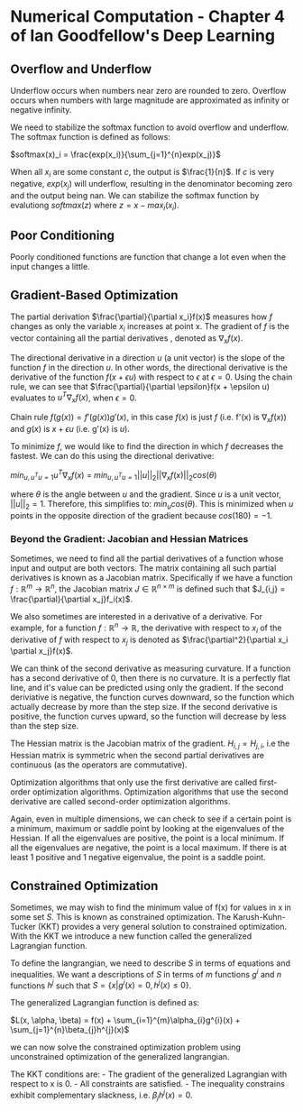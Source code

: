 # Numerical Computation - Chapter 4 of Ian Goodfellow's Deep Learning

## Overflow and Underflow

Underflow occurs when numbers near zero are rounded to zero. Overflow occurs when numbers with large magnitude are approximated as infinity or negative infinity. 

We need to stabilize the softmax function to avoid overflow and underflow. The softmax function is defined as follows:

$softmax(x)_i = \frac{exp(x_i)}{\sum_{j=1}^{n}exp(x_j)}$

When all $x_i$ are some constant $c$, the output is $\frac{1}{n}$. If $c$ is very negative, $exp(x_j)$ will underflow, resulting in the denominator becoming zero and the output being nan. We can stabilize the softmax function by evalutiong $softmax(z)$ where $z = x - max_i(x_i)$.

## Poor Conditioning

Poorly conditioned functions are function that change a lot even when the input changes a little.

## Gradient-Based Optimization

The partial derivation $\frac{\partial}{\partial x_i}f(x)$ measures how $f$ changes as only the variable $x_i$ increases at point x. The gradient of $f$ is the vector containing all the partial derivatives , denoted as $\nabla_xf(x)$.

The directional derivative in a direction $u$ (a unit vector) is the slope of the function $f$ in the direction $u$. In other words, the directional derivative is the derivative of the function $f(x + \epsilon u)$ with respect to $\epsilon$ at $\epsilon = 0$. Using the chain rule, we can see that $\frac{\partial}{\partial \epsilon}f(x + \epsilon u) evaluates to $u^{T}\nabla_xf(x)$, when $\epsilon = 0$.

Chain rule $f(g(x)) = f'(g(x))g'(x)$, in this case $f(x)$ is just $f$ (i.e. f'(x) is $\nabla_xf(x)$) and $g(x)$ is $x + \epsilon u$ (i.e. g'(x) is $u$).

To minimize $f$, we would like to find the direction in which $f$ decreases the fastest. We can do this using the directional derivative:

$min_{u, u^{T}u = 1}u^{T}\nabla_xf(x)$ = $min_{u, u^{T}u = 1}||u||_2||\nabla_xf(x)||_2cos(\theta)$

where $\theta$ is the angle between $u$ and the gradient. Since $u$ is a unit vector, $||u||_2 = 1$. Therefore, this simplifies to: $min_u cos(\theta)$. This is minimized when $u$ points in the opposite direction of the gradient because $cos(180) = -1$.

### Beyond the Gradient: Jacobian and Hessian Matrices

Sometimes, we need to find all the partial derivatives of a function whose input and output are both vectors. The matrix containing all such partial derivatives is known as a Jacobian matrix. Specifically if we have a function $f: \mathbb{R}^m \rightarrow \mathbb{R}^n$, the Jacobian matrix $J \in \mathbb{R}^{n \times m}$ is defined such that $J_{i,j} = \frac{\partial}{\partial x_j}f_i(x)$.

We also sometimes are interested in a derivative of a derivative. For example, for a function $f: \mathbb{R}^n \rightarrow \mathbb{R}$, the derivative with respect to $x_i$ of the derivative of $f$ with respect to $x_j$ is denoted as $\frac{\partial^2}{\partial x_i \partial x_j}f(x)$.

We can think of the second derivative as measuring curvature. If a function has a second derivative of 0, then there is no curvature. It is a perfectly flat line, and it's value can be predicted using only the gradient. If the second deriviative is negative, the function curves downward, so the function which actually decrease by more than the step size. If the second derivative is positive, the function curves upward, so the function will decrease by less than the step size.

The Hessian matrix is the Jacobian matrix of the gradient. $H_{i, j} = H_{j, i}$, i.e the Hessian matrix is symmetric when the second partial derivatives are continuous (as the operators are commutative).

Optimization algorithms that only use the first derivative are called first-order optimization algorithms. Optimization algorithms that use the second derivative are called second-order optimization algorithms.

Again, even in multiple dimensions, we can check to see if a certain point is a minimum, maximum or saddle point by looking at the eigenvalues of the Hessian. If all the eigenvalues are positive, the point is a local minimum. If all the eigenvalues are negative, the point is a local maximum. If there is at least 1 positive and 1 negative eigenvalue, the point is a saddle point. 

## Constrained Optimization

Sometimes, we may wish to find the minimum value of f(x) for values in x in some set $S$. This is known as constrained optimization. The Karush-Kuhn-Tucker (KKT) provides a very general solution to constrained optimization. With the KKT we introduce a new function called the generalized Lagrangian function.

To define the langrangian, we need to describe $S$ in terms of equations and inequalities. We want a descriptions of $S$ in terms of $m$ functions $g^{i}$ and $n$ functions $h^{j}$ such that $S = \{x | g^{i}(x) = 0, h^{j}(x) \leq 0\}$.

The generalized Lagrangian function is defined as:

$L(x, \alpha, \beta) = f(x) + \sum_{i=1}^{m}\alpha_{i}g^{i}(x) + \sum_{j=1}^{n}\beta_{j}h^{j}(x)$

we can now solve the constrained optimization problem using unconstrained optimization of the generalized langrangian.

The KKT conditions are:
    - The gradient of the generalized Lagrangian with respect to x is 0.
    - All constraints are satisfied.
    - The inequality constrains exhibit complementary slackness, i.e. $\beta_{j}h^{j}(x) = 0$.

